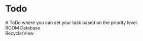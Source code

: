 # Todo
A ToDo where you can set your task based on the priority level.<br>
ROOM Database<br>
RecyclerView<br>
